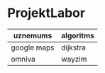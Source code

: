 # ProjektLabor
| uznemums  | algoritms |
| ------------- | ------------- |
| google maps  | dijkstra  |
| omniva  | wayzim  |
